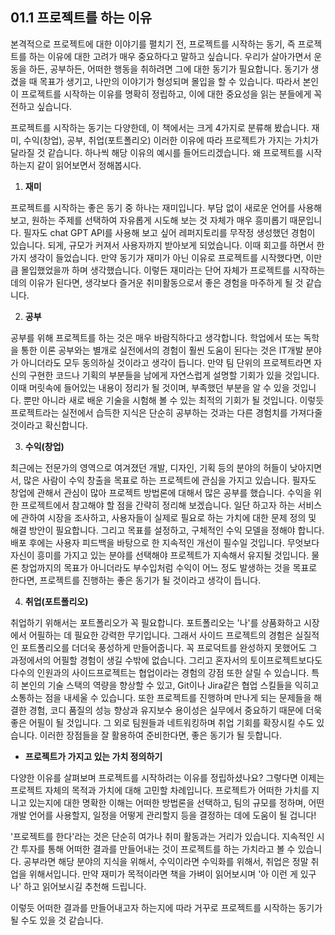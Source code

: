 ## 01.1 프로젝트를 하는 이유

본격적으로 프로젝트에 대한 이야기를 펼치기 전, 프로젝트를 시작하는 동기, 즉 프로젝트를 하는 이유에 대한 고려가 매우 중요하다고 말하고 싶습니다. 우리가 살아가면서 운동을 하든, 공부하든, 어떠한 행동을 취하려면 그에 대한 동기가 필요합니다. 동기가 생겼을 때 목표가 생기고, 나만의 이야기가 형성되며 몰입을 할 수 있습니다. 따라서 본인이 프로젝트를 시작하는 이유를 명확히 정립하고, 이에 대한 중요성을 읽는 분들에게 꼭 전하고 싶습니다.

프로젝트를 시작하는 동기는 다양한데, 이 책에서는 크게 4가지로 분류해 봤습니다. 재미, 수익(창업), 공부, 취업(포트폴리오) 이러한 이유에 따라 프로젝트가 가지는 가치가 달라질 것 같습니다. 하나씩 해당 이유의 예시를 들어드리겠습니다. 왜 프로젝트를 시작하는지 같이 읽어보면서 정해봅시다.

1. **재미**

프로젝트를 시작하는 좋은 동기 중 하나는 재미입니다. 부담 없이 새로운 언어를 사용해 보고, 원하는 주제를 선택하여 자유롭게 시도해 보는 것 자체가 매우 흥미롭기 때문입니다. 필자도 chat GPT API를 사용해 보고 싶어 레퍼지토리를 무작정 생성했던 경험이 있습니다. 되게, 규모가 커져서 사용자까지 받아보게 되었습니다. 이때 회고를 하면서 한 가지 생각이 들었습니다. 만약 동기가 재미가 아닌 이유로 프로젝트를 시작했다면, 이만큼 몰입했었을까 하며 생각했습니다. 이렇든 재미라는 단어 자체가 프로젝트를 시작하는 데의 이유가 된다면, 생각보다 즐거운 취미활동으로서 좋은 경험을 마주하게 될 것 같습니다.

2. **공부**

공부를 위해 프로젝트를 하는 것은 매우 바람직하다고 생각합니다. 학업에서 또는 독학을 통한 이론 공부와는 별개로 실전에서의 경험이 훨씬 도움이 된다는 것은 IT개발 분야가 아니더라도 모두 동의하실 것이라고 생각이 듭니다. 만약 팀 단위의 프로젝트라면 자신의 구현한 코드나 기획의 부분들을 남에게 자연스럽게 설명할 기회가 있을 것입니다. 이때 머릿속에 들어있는 내용이 정리가 될 것이며, 부족했던 부분을 알 수 있을 것입니다. 뿐만 아니라 새로 배운 기술을 시험해 볼 수 있는 최적의 기회가 될 것입니다. 이렇듯 프로젝트라는 실전에서 습득한 지식은 단순히 공부하는 것과는 다른 경험치를 가져다줄 것이라고 확신합니다.

3. **수익(창업)**

최근에는 전문가의 영역으로 여겨졌던 개발, 디자인, 기획 등의 분야의 허들이 낮아지면서, 많은 사람이 수익 창출을 목표로 하는 프로젝트에 관심을 가지고 있습니다. 필자도 창업에 관해서 관심이 많아 프로젝트 방법론에 대해서 많은 공부를 했습니다. 수익을 위한 프로젝트에서 참고해야 할 점을 간략히 정리해 보겠습니다. 일단 하고자 하는 서비스에 관하여 시장을 조사하고, 사용자들이 실제로 필요로 하는 가치에 대한 문제 정의 및 해결 방안이 필요합니다. 그리고 목표를 설정하고, 구체적인 수익 모델을 정해야 합니다. 배포 후에는 사용자 피드백을 바탕으로 한 지속적인 개선이 필수일 것입니다. 무엇보다 자신이 흥미를 가지고 있는 분야를 선택해야 프로젝트가 지속해서 유지될 것입니다. 물론 창업까지의 목표가 아니더라도 부수입처럼 수익이 어느 정도 발생하는 것을 목표로 한다면, 프로젝트를 진행하는 좋은 동기가 될 것이라고 생각이 듭니다.

4. **취업(포트폴리오)**

취업하기 위해서는 포트폴리오가 꼭 필요합니다. 포트폴리오는 '나'를 상품화하고 시장에서 어필하는 데 필요한 강력한 무기입니다. 그래서 사이드 프로젝트의 경험은 실질적인 포트폴리오를 더더욱 풍성하게 만들어줍니다. 꼭 프로덕트를 완성하지 못했어도 그 과정에서의 어필할 경험이 생길 수밖에 없습니다. 그리고 혼자서의 토이프로젝트보다도 다수의 인원과의 사이드프로젝트는 협업이라는 경험의 강점 또한 살릴 수 있습니다. 특히 본인의 기술 스택의 역량을 향상할 수 있고, Git이나 Jira같은 협업 스킬들을 익히고 소통하는 점을 내세울 수 있습니다. 또한 프로젝트를 진행하며 만나게 되는 문제들을 해결한 경험, 코디 품질의 성능 향상과 유지보수 용이성은 실무에서 중요하기 때문에 더욱 좋은 어필이 될 것입니다. 그 외로 팀원들과 네트워킹하며 취업 기회를 확장시킬 수도 있습니다. 이러한 장점들을 잘 활용하여 준비한다면, 좋은 동기가 될 듯합니다. 

- **프로젝트가 가지고 있는 가치 정의하기**

다양한 이유를 살펴보며 프로젝트를 시작하려는 이유를 정립하셨나요? 그렇다면 이제는 프로젝트 자체의 목적과 가치에 대해 고민할 차례입니다. 프로젝트가 어떠한 가치를 지니고 있는지에 대한 명확한 이해는 어떠한 방법론을 선택하고, 팀의 규모를 정하며, 어떤 개발 언어를 사용할지, 일정을 어떻게 관리할지 등을 결정하는 데에 도움이 될 겁니다!

'프로젝트를 한다'라는 것은 단순히 여가나 취미 활동과는 거리가 있습니다. 지속적인 시간 투자를 통해 어떠한 결과를 만들어내는 것이 프로젝트를 하는 가치라고 볼 수 있습니다. 공부라면 해당 분야의 지식을 위해서, 수익이라면 수익화를 위해서, 취업은 정말 취업을 위해서입니다. 만약 재미가 목적이라면 책을 가벼이 읽어보시며 '아 이런 게 있구나' 하고 읽어보시길 추천해 드립니다.

이렇듯 어떠한 결과를 만들어내고자 하는지에 따라 거꾸로 프로젝트를 시작하는 동기가 될 수도 있을 것 같습니다.
